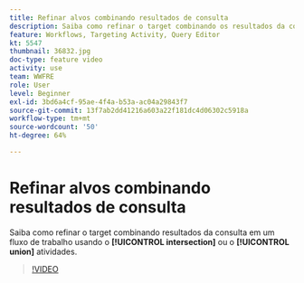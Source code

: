 ```yaml
---
title: Refinar alvos combinando resultados de consulta
description: Saiba como refinar o target combinando os resultados da consulta em um fluxo de trabalho usando a intersecção ou as atividades de união.
feature: Workflows, Targeting Activity, Query Editor
kt: 5547
thumbnail: 36832.jpg
doc-type: feature video
activity: use
team: WWFRE
role: User
level: Beginner
exl-id: 3bd6a4cf-95ae-4f4a-b53a-ac04a29843f7
source-git-commit: 13f7ab2dd41216a603a22f181dc4d06302c5918a
workflow-type: tm+mt
source-wordcount: '50'
ht-degree: 64%

---
```


# Refinar alvos combinando resultados de consulta

Saiba como refinar o target combinando resultados da consulta em um fluxo de trabalho usando o **[!UICONTROL intersection]** ou o **[!UICONTROL union]** atividades.

>[!VIDEO](https://video.tv.adobe.com/v/36832?quality=12&learn=on)
